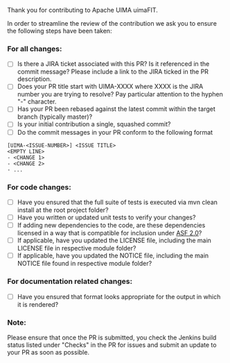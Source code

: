 Thank you for contributing to Apache UIMA uimaFIT.

In order to streamline the review of the contribution we ask you
to ensure the following steps have been taken:

### For all changes:
- [ ] Is there a JIRA ticket associated with this PR? Is it referenced in the commit message?
      Please include a link to the JIRA ticked in the PR description.
- [ ] Does your PR title start with UIMA-XXXX where XXXX is the JIRA number you are trying to resolve? 
      Pay particular attention to the hyphen "-" character.
- [ ] Has your PR been rebased against the latest commit within the target branch (typically master)?
- [ ] Is your initial contribution a single, squashed commit?
- [ ] Do the commit messages in your PR conform to the following format
```
[UIMA-<ISSUE-NUMBER>] <ISSUE TITLE>
<EMPTY LINE>
- <CHANGE 1>
- <CHANGE 2>
- ...
```

### For code changes:
- [ ] Have you ensured that the full suite of tests is executed via mvn clean install at the root project folder?
- [ ] Have you written or updated unit tests to verify your changes?
- [ ] If adding new dependencies to the code, are these dependencies licensed in a way that is compatible for inclusion under [ASF 2.0](http://www.apache.org/legal/resolved.html#category-a)? 
- [ ] If applicable, have you updated the LICENSE file, including the main LICENSE file in respective module folder?
- [ ] If applicable, have you updated the NOTICE file, including the main NOTICE file found in respective module folder?

### For documentation related changes:
- [ ] Have you ensured that format looks appropriate for the output in which it is rendered?

### Note:
Please ensure that once the PR is submitted, you check the Jenkins build status listed under 
"Checks" in the PR for issues and submit an update to your PR as soon as possible.
